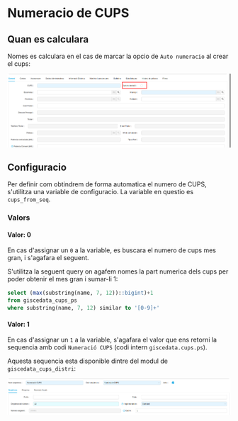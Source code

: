 # Numeracio de CUPS

## Quan es calculara

Nomes es calculara en el cas de marcar la opcio de `Auto numeracio` al crear el cups:

![new_cups]

## Configuracio

Per definir com obtindrem de forma automatica el numero de CUPS, s'utilitza una variable de configuracio. La variable en questio es `cups_from_seq`.

### Valors

#### Valor: 0

En cas d'assignar un `0` a la variable, es buscara el numero de cups mes gran, i s'agafara el seguent.

S'utilitza la seguent query on agafem nomes la part numerica dels cups per poder obtenir el mes gran i sumar-li 1:

```sql
select (max(substring(name, 7, 12))::bigint)+1
from giscedata_cups_ps
where substring(name, 7, 12) similar to '[0-9]+'
```

#### Valor: 1

En cas d'assignar un `1` a la variable, s'agafara el valor que ens retorni la sequencia amb codi `Numeració CUPS` (codi intern `giscedata.cups.ps`).

Aquesta sequencia esta disponible dintre del modul de `giscedata_cups_distri`:

![sequencia]

[sequencia]: /rfc/numeracio_cups/sequencia.png
[new_cups]: /rfc/numeracio_cups/new_cups.png
